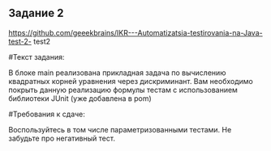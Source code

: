 ## Задание 2

https://github.com/geeekbrains/IKR---Automatizatsia-testirovania-na-Java-test-2- test2

#Текст задания: 

В блоке main реализована прикладная задача по вычислению квадратных корней уравнения через дискриминант. Вам необходимо покрыть данную реализацию формулы тестам с использованием библиотеки JUnit (уже добавлена в pom)

#Требования к сдаче: 

Воспользуйтесь в том числе параметризованными тестами. Не забудьте про негативный тест.
